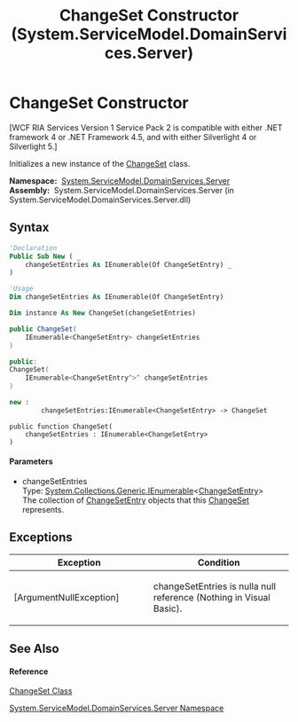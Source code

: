 ﻿---
title: ChangeSet Constructor  (System.ServiceModel.DomainServices.Server)
TOCTitle: ChangeSet Constructor
ms:assetid: M:System.ServiceModel.DomainServices.Server.ChangeSet.#ctor(System.Collections.Generic.IEnumerable{System.ServiceModel.DomainServices.Server.ChangeSetEntry})
ms:mtpsurl: https://msdn.microsoft.com/en-us/library/system.servicemodel.domainservices.server.changeset.changeset(v=VS.91)
ms:contentKeyID: 28755210
ms.date: 01/27/2012
mtps_version: v=VS.91
f1_keywords:
- System.ServiceModel.DomainServices.Server.ChangeSet.#ctor
- System.ServiceModel.DomainServices.Server.ChangeSet.ChangeSet
dev_langs:
- CSharp
- JScript
- VB
- FSharp
- c++
api_location:
- System.ServiceModel.DomainServices.Server.dll
api_name:
- System.ServiceModel.DomainServices.Server.ChangeSet..ctor
api_type:
- Managed
topic_type:
- apiref
- kbSyntax
product_family_name: VS
ROBOTS: INDEX,FOLLOW
---

# ChangeSet Constructor

\[WCF RIA Services Version 1 Service Pack 2 is compatible with either .NET framework 4 or .NET Framework 4.5, and with either Silverlight 4 or Silverlight 5.\]

Initializes a new instance of the [ChangeSet](ff422535\(v=vs.91\).md) class.

**Namespace:**  [System.ServiceModel.DomainServices.Server](ff423220\(v=vs.91\).md)  
**Assembly:**  System.ServiceModel.DomainServices.Server (in System.ServiceModel.DomainServices.Server.dll)

## Syntax

``` vb
'Declaration
Public Sub New ( _
    changeSetEntries As IEnumerable(Of ChangeSetEntry) _
)
```

``` vb
'Usage
Dim changeSetEntries As IEnumerable(Of ChangeSetEntry)

Dim instance As New ChangeSet(changeSetEntries)
```

``` csharp
public ChangeSet(
    IEnumerable<ChangeSetEntry> changeSetEntries
)
```

``` c++
public:
ChangeSet(
    IEnumerable<ChangeSetEntry^>^ changeSetEntries
)
```

``` fsharp
new : 
        changeSetEntries:IEnumerable<ChangeSetEntry> -> ChangeSet
```

``` jscript
public function ChangeSet(
    changeSetEntries : IEnumerable<ChangeSetEntry>
)
```

#### Parameters

  - changeSetEntries  
    Type: [System.Collections.Generic.IEnumerable](https://msdn.microsoft.com/en-us/library/9eekhta0)\<[ChangeSetEntry](ff422139\(v=vs.91\).md)\>  
    The collection of [ChangeSetEntry](ff422139\(v=vs.91\).md) objects that this [ChangeSet](ff422535\(v=vs.91\).md) represents.  

## Exceptions

<table>
<colgroup>
<col style="width: 50%" />
<col style="width: 50%" />
</colgroup>
<thead>
<tr class="header">
<th>Exception</th>
<th>Condition</th>
</tr>
</thead>
<tbody>
<tr class="odd">
<td>[ArgumentNullException]</td>
<td><p>changeSetEntries is nulla null reference (Nothing in Visual Basic).</p></td>
</tr>
</tbody>
</table>

## See Also

#### Reference

[ChangeSet Class](ff422535\(v=vs.91\).md)

[System.ServiceModel.DomainServices.Server Namespace](ff423220\(v=vs.91\).md)

